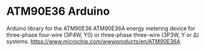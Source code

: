# ATM90E36 Arduino

Arduino library for the ATM90E36 ATM90E36A energy metering device for three-phase four-wire (3P4W, Y0) or three-phase three-wire (3P3W, Y or Δ) systems. https://www.microchip.com/wwwproducts/en/ATM90E36A
